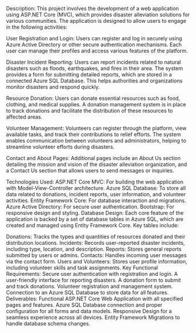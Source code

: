 Description:
This project involves the development of a web application using ASP.NET Core (MVC), which provides disaster alleviation solutions for various communities. The application is designed to allow users to engage in the following activities:

User Registration and Login: Users can register and log in securely using Azure Active Directory or other secure authentication mechanisms. Each user can manage their profiles and access various features of the platform.

Disaster Incident Reporting: Users can report incidents related to natural disasters such as floods, earthquakes, and fires in their area. The system provides a form for submitting detailed reports, which are stored in a connected Azure SQL Database. This helps authorities and organizations monitor disasters and respond quickly.

Resource Donation: Users can donate essential resources such as food, clothing, and medical supplies. A donation management system is in place to track donations and facilitate the distribution of these resources to affected areas.

Volunteer Management: Volunteers can register through the platform, view available tasks, and track their contributions to relief efforts. The system enables communication between volunteers and administrators, helping to streamline volunteer efforts during disasters.

Contact and About Pages: Additional pages include an About Us section detailing the mission and vision of the disaster alleviation organization, and a Contact Us section that allows users to send messages or inquiries.

Technologies Used:
ASP.NET Core MVC: For building the web application with Model-View-Controller architecture.
Azure SQL Database: To store all data related to donations, incident reports, user information, and volunteer activities.
Entity Framework Core: For database interaction and migrations.
Azure Active Directory: For secure user authentication.
Bootstrap: For responsive design and styling.
Database Design:
Each core feature of the application is backed by a set of database tables in Azure SQL, which are created and managed using Entity Framework Core. Key tables include:

Donations: Tracks the types and quantities of resources donated and their distribution locations.
Incidents: Records user-reported disaster incidents, including type, location, and description.
Reports: Stores general reports submitted by users or admins.
Contacts: Handles incoming user messages via the contact form.
Users and Volunteers: Stores user profile information, including volunteer skills and task assignments.
Key Functional Requirements:
Secure user authentication with registration and login.
A user-friendly interface for reporting disasters.
A donation form to submit and track donations.
Volunteer registration and management system.
Connection to an Azure SQL Database to store data for all features.
Deliverables:
Functional ASP.NET Core Web Application with all specified pages and features.
Azure SQL Database connection and proper configuration for all forms and data models.
Responsive Design for a seamless experience across all devices.
Entity Framework Migrations to handle database schema changes.
